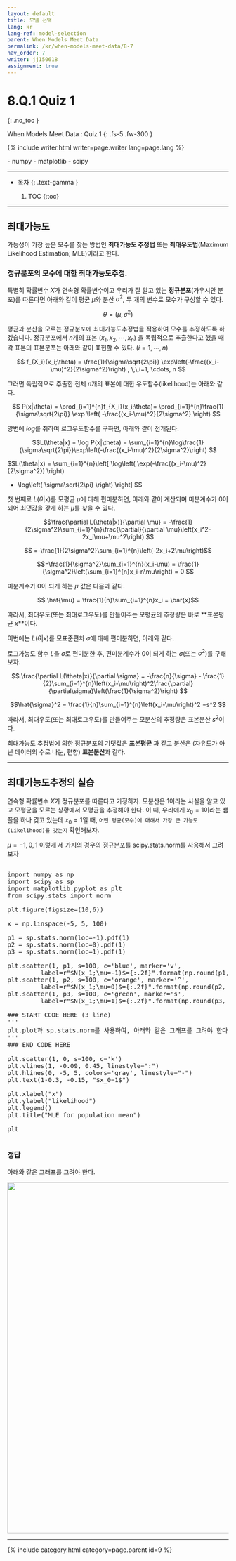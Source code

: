 ```yaml
---
layout: default
title: 모델 선택
lang: kr
lang-ref: model-selection
parent: When Models Meet Data
permalink: /kr/when-models-meet-data/8-7
nav_order: 7
writer: jj150618
assignment: true
---
```


# 8.Q.1 Quiz 1
{: .no_toc }


When Models Meet Data : Quiz 1
{: .fs-5 .fw-300 }


{% include writer.html writer=page.writer lang=page.lang %}

<py-env>
- numpy
- matplotlib
- scipy
</py-env>

---

- 목차
    {: .text-gamma }

    1. TOC
    {:toc}

---



## 최대가능도

가능성이 가장 높은 모수를 찾는 방법인 **최대가능도 추정법** 또는 **최대우도법**(Maximum Likelihood Estimation; MLE)이라고 한다.

### 정규분포의 모수에 대한 최대가능도추정.

특별히 확률변수 $X$가 연속형 확률변수이고 우리가 잘 알고 있는 **정규분포**(가우시안 분포)를 따른다면 아래와 같이 평균 $\mu$와 분산 $\sigma^2$, 두 개의 변수로 모수가 구성할 수 있다.

$$ \theta = (\mu, \sigma^2) $$

평균과 분산을 모르는 정규분포에 최대가능도추정법을 적용하여 모수를 추정하도록 하겠습니다. 정규분포에서 $n$개의 표본 ($x_1, x_2, \cdots, x_n$)
을 독립적으로 추출한다고 했을 때 각 표본의 표본분포는 아래와 같이 표현할 수 있다. ($i=1, \cdots, n$)

$$ f_{X_i}(x_i;\theta) = \frac{1}{\sigma\sqrt{2\pi}} \exp\left(-\frac{(x_i-\mu)^2}{2\sigma^2}\right) , \,\,i=1, \cdots, n $$

그러면 독립적으로 추출한 전체 $n$개의 표본에 대한 우도함수(likelihood)는 아래와 같다.

$$ P(x|\theta) = \prod_{i=1}^{n}f_{X_i}(x_i;\theta)= \prod_{i=1}^{n}\frac{1}{\sigma\sqrt{2\pi}} \exp \left( -\frac{(x_i-\mu)^2}{2\sigma^2} \right) $$

양변에 $log$를 취하여 로그우도함수를 구하면, 아래와 같이 전개된다.


$$L(\theta|x) = \log P(x|\theta) = \sum_{i=1}^{n}\log\frac{1}{\sigma\sqrt{2\pi}}\exp\left(-\frac{(x_i-\mu)^2}{2\sigma^2}\right) $$

$$L(\theta|x) 
= \sum_{i=1}^{n}\left[
  \log\left(
    \exp(-\frac{(x_i-\mu)^2}{2\sigma^2})
    \right)
  - \log\left(
    \sigma\sqrt{2\pi}
    \right)
\right]  $$

첫 번째로 $L(\theta | x)$를 모평균 
$\mu$에 대해 편미분하면, 아래와 같이 계산되며 미분계수가 0이 되어 최댓값을 갖게 하는 
$\mu$를 찾을 수 있다.

$$\frac{\partial L(\theta|x)}{\partial \mu}
= -\frac{1}{2\sigma^2}\sum_{i=1}^{n}\frac{\partial}{\partial \mu}\left(x_i^2-2x_i\mu+\mu^2\right) $$

$$ =-\frac{1}{2\sigma^2}\sum_{i=1}^{n}\left(-2x_i+2\mu\right)$$

$$=\frac{1}{\sigma^2}\sum_{i=1}^{n}(x_i-\mu) = \frac{1}{\sigma^2}\left(\sum_{i=1}^{n}x_i-n\mu\right) = 0 $$

미분계수가 0이 되게 하는 $\mu$ 값은 다음과 같다.

$$ \hat{\mu} = \frac{1}{n}\sum_{i=1}^{n}x_i = \bar{x}$$

따라서, 최대우도(또는 최대로그우도)를 만들어주는 모평균의 추정량은 바로 **표본평균 $\bar{x}$**이다.

이번에는 $L(\theta | x)$를 모표준편차 
$\sigma$에 대해 편미분하면, 아래와 같다.

로그가능도 함수 $L$을 
$\sigma$로 편미분한 후, 편미분계수가 0이 되게 하는 
$\sigma$(또는 
$\sigma^2$)를 구해보자.

$$ \frac{\partial L(\theta|x)}{\partial \sigma}  = -\frac{n}{\sigma} - \frac{1}{2}\sum_{i=1}^{n}\left(x_i-\mu\right)^2\frac{\partial}{\partial\sigma}\left(\frac{1}{\sigma^2}\right) $$

$$\hat{\sigma}^2 = \frac{1}{n}\sum_{i=1}^{n}\left(x_i-\mu\right)^2 =s^2 $$

따라서, 최대우도(또는 최대로그우도)를 만들어주는 모분산의 추정량은 표본분산 $s^2$이다.

최대가능도 추정법에 의한 정규분포의 기댓값은 **표본평균** 과 같고 분산은 (자유도가 아닌 데이터의 수로 나눈, 편향) **표본분산**과 같다.

--------

## 최대가능도추정의 실습

연속형 확률변수 $X$가 정규분포를 따른다고 가정하자. 모분산은 1이라는 사실을 알고 있고 모평균을 모르는 상황에서 모평균을 추정해야 한다.
이 때, 우리에게 $x_0 = 1$이라는 샘플을 하나 갖고 있는데 
$x_0 =1$일 때, `어떤 평균(모수)에 대해서 가장 큰 가능도(Likelihood)를 갖는지` 확인해보자.

$\mu = -1, 0, 1$ 이렇게 세 가지의 경우의 정규분포를 scipy.stats.norm를 사용해서 그려보자

<pre>
<py-repl>
import numpy as np
import scipy as sp
import matplotlib.pyplot as plt
from scipy.stats import norm

plt.figure(figsize=(10,6))

x = np.linspace(-5, 5, 100)

p1 = sp.stats.norm(loc=-1).pdf(1)
p2 = sp.stats.norm(loc=0).pdf(1)
p3 = sp.stats.norm(loc=1).pdf(1)

plt.scatter(1, p1, s=100, c='blue', marker='v', 
         label=r"$N(x_1;\mu=-1)$={:.2f}".format(np.round(p1, 2)))
plt.scatter(1, p2, s=100, c='orange', marker='^', 
         label=r"$N(x_1;\mu=0)$={:.2f}".format(np.round(p2, 2)))
plt.scatter(1, p3, s=100, c='green', marker='s', 
         label=r"$N(x_1;\mu=1)$={:.2f}".format(np.round(p3, 2)))

### START CODE HERE (3 line) 
'''
plt.plot과 sp.stats.norm를 사용하여, 아래와 같은 그래프를 그려야 한다.
'''
### END CODE HERE

plt.scatter(1, 0, s=100, c='k')
plt.vlines(1, -0.09, 0.45, linestyle=":")
plt.hlines(0, -5, 5, colors='gray', linestyle="-")
plt.text(1-0.3, -0.15, "$x_0=1$")

plt.xlabel("x")
plt.ylabel("likelihood")
plt.legend()
plt.title("MLE for population mean")

plt
</py-repl>
</pre>

### 정답

아래와 같은 그래프를 그려야 한다.

<div style="text-align : center;">
    <img src="{{ site.figure | absolute_url }}8.3.5.png" width="800px"/>
</div>

---

{% include category.html category=page.parent id=9 %}
